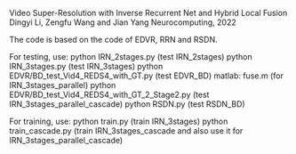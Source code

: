 
Video Super-Resolution with Inverse Recurrent Net and Hybrid Local Fusion
Dingyi Li, Zengfu Wang and Jian Yang
Neurocomputing, 2022

The code is based on the code of EDVR, RRN and RSDN.

For testing, use:
python IRN_2stages.py (test IRN_2stages)
python IRN_3stages.py (test IRN_3stages)
python EDVR/BD_test_Vid4_REDS4_with_GT.py (test EDVR_BD)
matlab: fuse.m (for IRN_3stages_parallel)
python EDVR/BD_test_Vid4_REDS4_with_GT_2_Stage2.py (test IRN_3stages_parallel_cascade)
python RSDN.py (test RSDN_BD)

For training, use:
python train.py (train IRN_3stages)
python train_cascade.py (train IRN_3stages_cascade and also use it for IRN_3stages_parallel_cascade)
